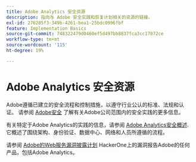 ```yaml
---
title: Adobe Analytics 安全资源
description: 指向与 Adobe 安全实践和恢复计划相关的资源的链接。
exl-id: 276285f3-349b-4261-bea1-25bdc0996fbf
feature: Implementation Basics
source-git-commit: 748322479d0460ef5d497bb8837fca3cc17072ce
workflow-type: tm+mt
source-wordcount: '115'
ht-degree: 19%

---
```


# Adobe Analytics 安全资源

Adobe遵循已建立的安全流程和控制措施，以遵守行业公认的标准、法规和认证。 请参阅 [Adobe安全](https://www.adobe.com/trust/security.html) 了解有关Adobe公司范围内的安全实践的更多信息。

有关特定于Adobe Analytics的实践的信息，请参阅 [Adobe Analytics安全概述](https://www.adobe.com/content/dam/cc/en/trust-center/ungated/whitepapers/experience-cloud/adb-analytics-security-wp.pdf). 它概述了围绕架构、身份验证、数据中心、网络和人员所遵循的流程。

请参阅 [Adobe的Web服务漏洞披露计划](https://hackerone.com/adobe) HackerOne上的漏洞报告Adobe的任何产品，包括Adobe Analytics。
